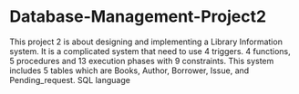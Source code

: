 # Database-Management-Project2
This project 2 is about designing and implementing a Library Information system. It is a complicated system that need to use 4 triggers. 4 functions, 5 procedures and 13 execution phases with 9 constraints. This system includes 5 tables which are Books, Author, Borrower, Issue, and Pending_request. SQL language 
